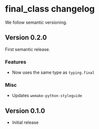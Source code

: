 # final_class changelog

We follow semantic versioning.


## Version 0.2.0

First semantic release.

### Features

- Now uses the same type as `typing.final`

### Misc

- Updates `wemake-python-styleguide`


## Version 0.1.0

- Initial release
